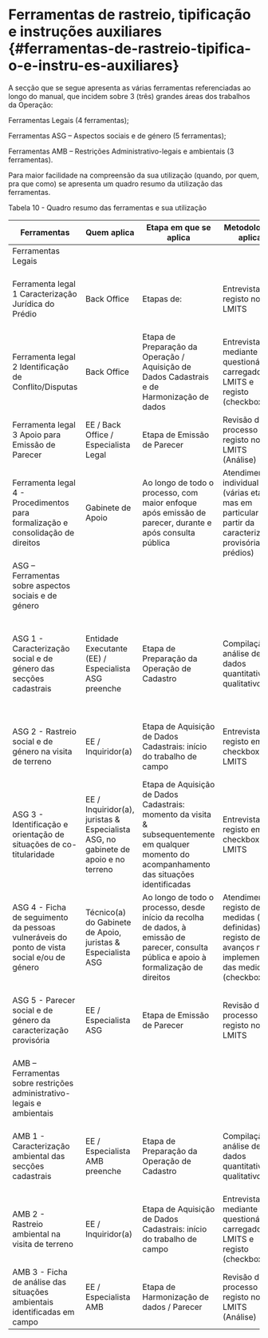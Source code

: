 # Ferramentas de rastreio, tipificação e instruções auxiliares {#ferramentas-de-rastreio-tipifica-o-e-instru-es-auxiliares}

A secção que se segue apresenta as várias ferramentas referenciadas ao longo do manual, que incidem sobre 3 (três) grandes áreas dos trabalhos da Operação:

Ferramentas Legais (4 ferramentas);

Ferramentas ASG – Aspectos sociais e de género (5 ferramentas);

Ferramentas AMB – Restrições Administrativo-legais e ambientais (3 ferramentas).

Para maior facilidade na compreensão da sua utilização (quando, por quem, pra que como) se apresenta um quadro resumo da utilização das ferramentas.

Tabela 10 - Quadro resumo das ferramentas e sua utilização

| Ferramentas | Quem aplica | Etapa em que se aplica | Metodologia a aplicar | Quem utiliza dados |
| --- | --- | --- | --- | --- |
| Ferramentas Legais |
| Ferramenta legal 1 Caracterização Jurídica do Prédio | Back Office | Etapas de: | Entrevista e registo no LMITS | EE/Back Office para harmonização e pedido de elementos adicionais |
| Ferramenta legal 2 Identificação de Conflito/Disputas | Back Office | Etapa de Preparação da Operação / Aquisição de Dados Cadastrais e de Harmonização de dados | Entrevista mediante questionário carregado no LMITS e registo (checkbox) | EE/Back Office/ Gabinete de Apoio/Especialista Resolução de Conflito para elaboração do Parecer |
| Ferramenta legal 3 Apoio para Emissão de Parecer | EE / Back Office / Especialista Legal | Etapa de Emissão de Parecer | Revisão do processo e registo no LMITS (Análise) | EAT utiliza após a consulta pública para validar processos |
| Ferramenta legal 4 - Procedimentos para formalização e consolidação de direitos | Gabinete de Apoio | Ao longo de todo o processo, com maior enfoque após emissão de parecer, durante e após consulta pública | Atendimento individual (várias etapas, mas em particular a partir da caracterização provisória dos prédios) | Gabinete de Apoio para prestar informações aos titulares cadastrais e seguir progressos |
| ASG – Ferramentas sobre aspectos sociais e de género |
| ASG 1 - Caracterização social e de género das secções cadastrais | Entidade Executante (EE) / Especialista ASG preenche | Etapa de Preparação da Operação de Cadastro | Compilação e análise de dados quantitativos e qualitativos | EE / Equipa de comunicação e de terreno: usam informação para planificar o seu trabalho de comunicação de proximidade e de recolha de dados no terreno. |
| ASG 2 - Rastreio social e de género na visita de terreno | EE / Inquiridor(a) | Etapa de Aquisição de Dados Cadastrais: início do trabalho de campo | Entrevista e registo em checkbox no LMITS | EE / Equipa de terreno presta esclarecimentos e apoio na realização de procedimentos |
| ASG 3 - Identificação e orientação de situações de co-titularidade | EE / Inquiridor(a), juristas &amp; Especialista ASG, no gabinete de apoio e no terreno | Etapa de Aquisição de Dados Cadastrais: momento da visita &amp; subsequentemente em qualquer momento do acompanhamento das situações identificadas | Entrevista e registo em checkbox no LMITS | EE / Equipa de comunicação e de terreno usa para prestar informações |
| ASG 4 - Ficha de seguimento da pessoas vulneráveis do ponto de vista social e/ou de género | Técnico(a) do Gabinete de Apoio, juristas &amp; Especialista ASG | Ao longo de todo o processo, desde início da recolha de dados, à emissão de parecer, consulta pública e apoio à formalização de direitos | Atendimento  &amp; registo de medidas (pré-definidas) &amp; registo de avanços na implementação das medidas (checkbox) | Gabinete de Apoio utiliza para seguir casos em curso |
| ASG 5 - Parecer social e de género da caracterização provisória | EE / Especialista ASG | Etapa de Emissão de Parecer | Revisão do processo e registo no LMITS | Gabinete de Apoio para dar continuidade ao acompanhamento dos casos, em particular de formalização |
| AMB – Ferramentas sobre restrições administrativo-legais e ambientais |
| AMB 1 - Caracterização ambiental das secções cadastrais | EE / Especialista AMB preenche | Etapa de Preparação da Operação de Cadastro | Compilação e análise de dados quantitativos e qualitativos | EE / Equipa de terreno: usam informação para planificar o seu trabalho recolha de dados no terreno. |
| AMB 2 - Rastreio ambiental na visita de terreno | EE / Inquiridor(a) | Etapa de Aquisição de Dados Cadastrais: início do trabalho de campo | Entrevista mediante questionário carregado no LMITS e registo (checkbox) | EE / Equipa de terreno recolhe dados |
| AMB 3 - Ficha de análise das situações ambientais identificadas em campo | EE / Especialista AMB | Etapa de Harmonização de dados / Parecer | Revisão do processo e registo no LMITS (Análise) | EE / Especialista AMB para a elaboração do parecer |